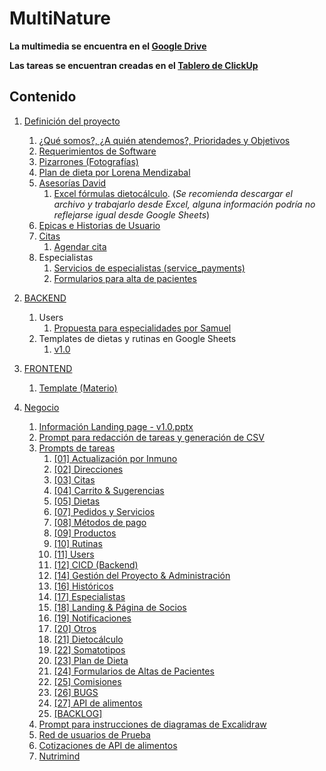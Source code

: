 # MultiNature

**La multimedia se encuentra en el [Google Drive](https://drive.google.com/drive/folders/1cwJvfCM1wVJkn_u9QfFUjZUTU_ccIsdU?hl=es)**

**Las tareas se encuentran creadas en el [Tablero de ClickUp](https://app.clickup.com/9011834369/v/o/5-90115276863-28?pr=90113420950)**

## Contenido

1. [Definición del proyecto](1.%20Definicion%20del%20proyecto/README.md)

   1. [¿Qué somos?, ¿A quién atendemos?, Prioridades y Objetivos](./1.%20Definicion%20del%20proyecto/nosotros/nosotros.md)
   2. [Requerimientos de Software](https://docs.google.com/document/d/1RmOMpKeZ9XW2bLhkbv60YhoURoQoVh6NG7p35GC2HfY/edit?tab=t.0#heading=h.ch0ua7wmgt2e)
   3. [Pizarrones (Fotografías)](https://drive.google.com/drive/folders/1xzSU2FvYMJ0FUUQ61IK06SSVKvtlDxv4?hl=es)
   4. [Plan de dieta por Lorena Mendizabal](https://drive.google.com/drive/folders/1xo10DQko5NIA4IcDTyH213Qk4CWEk86f?hl=es)
   5. [Asesorías David](https://drive.google.com/drive/folders/1XLMn-3zAtnoJp-h9YuRxb90oBlFK3Xw3?hl=es)
      1. [Excel fórmulas dietocálculo](https://docs.google.com/spreadsheets/d/1s78fjfSze-kaOj6Tkxzc-PolM9R1wRvm/edit?gid=622333526#gid=622333526).
         (_Se recomienda descargar el archivo y trabajarlo desde Excel, alguna información podría no reflejarse igual desde Google Sheets_)
   6. [Epicas e Historias de Usuario](./1.%20Definicion%20del%20proyecto/epics&UserStories.png)
   7. [Citas](./1.%20Definicion%20del%20proyecto/citas.md)
      1. [Agendar cita](./1.%20Definicion%20del%20proyecto/agendarCita.png)
   8. Especialistas
      1. [Servicios de especialistas (service_payments)](./1.%20Definicion%20del%20proyecto/servicios.png)
      2. [Formularios para alta de pacientes](./1.%20Definicion%20del%20proyecto/formulariosAltaPacientes.md)

2. [BACKEND](./2.%20BACKEND/README.md)

   1. Users
      1. [Propuesta para especialidades por Samuel](2.%20BACKEND/2.1.%20Users/propuestaParaEspecialidadesPorSamuel.md)
   2. Templates de dietas y rutinas en Google Sheets
      1. [v1.0](https://drive.google.com/drive/folders/1k8ewAPPuL3iLdtA_D-K657mLd6s_fZ8F?hl=es)

3. [FRONTEND](./3.%20FRONTEND/README.md)

   1. [Template (Materio)](https://drive.google.com/drive/folders/1s18xBtu_Lr_UXC78rAHNnpBERNfTjTBR)

4. [Negocio](./4.%20Negocio/README.md)
   1. [Información Landing page - v1.0.pptx](https://docs.google.com/presentation/d/1RVrquVY3e3JVPRQHY2QF3gE5zH37i3OD/edit?usp=drive_web&ouid=115463368008145921571&rtpof=true)
   2. [Prompt para redacción de tareas y generación de CSV](./4.%20Negocio/promptRedaccionDeTareas.md)
   3. [Prompts de tareas](./4.%20Negocio/promptsDeTareas/)
      1. [[01] Actualización por Inmuno](./4.%20Negocio/promptsDeTareas/[01]ActualizacionPorInmuno.md)
      2. [[02] Direcciones](./4.%20Negocio/promptsDeTareas/[02]Direcciones.md)
      3. [[03] Citas](./4.%20Negocio/promptsDeTareas/[03]Citas.md)
      4. [[04] Carrito & Sugerencias](./4.%20Negocio/promptsDeTareas/[04]Carrito&Sugerencias.md)
      5. [[05] Dietas](./4.%20Negocio/promptsDeTareas/[05]Dietas.md)
      6. [[07] Pedidos y Servicios](./4.%20Negocio/promptsDeTareas/[07]Pedidos&Servicios.md)
      7. [[08] Métodos de pago](./4.%20Negocio/promptsDeTareas/[08]MetodosDePago.md)
      8. [[09] Productos](./4.%20Negocio/promptsDeTareas/[09]Productos.md)
      9. [[10] Rutinas](./4.%20Negocio/promptsDeTareas/[10]Rutinas.md)
      10. [[11] Users](./4.%20Negocio/promptsDeTareas/[11]Users.md)
      11. [[12] CICD (Backend)](./4.%20Negocio/promptsDeTareas/[12]CICD.md)
      12. [[14] Gestión del Proyecto & Administración](./4.%20Negocio/promptsDeTareas/[14]GestionDelProyecto&Administracion.md)
      13. [[16] Históricos](./4.%20Negocio/promptsDeTareas/[16]Historicos.md)
      14. [[17] Especialistas](./4.%20Negocio/promptsDeTareas/[17]Especialistas.md)
      15. [[18] Landing & Página de Socios](./4.%20Negocio/promptsDeTareas/[18]Landing&PaginaDeSocios.md)
      16. [[19] Notificaciones](./4.%20Negocio/promptsDeTareas/[19]Notificaciones.md)
      17. [[20] Otros](./4.%20Negocio/promptsDeTareas/[20]Otros.md)
      18. [[21] Dietocálculo](./4.%20Negocio/promptsDeTareas/[21]Dietocalculo.md)
      19. [[22] Somatotipos](./4.%20Negocio/promptsDeTareas/[22]Somatotipos.md)
      20. [[23] Plan de Dieta](./4.%20Negocio/promptsDeTareas/[23]PlanDeDieta.md])
      21. [[24] Formularios de Altas de Pacientes](./4.%20Negocio/promptsDeTareas/[24]FormulariosDeAltasDePacientes.md)
      22. [[25] Comisiones](./4.%20Negocio/promptsDeTareas/[25]Comisiones.md)
      23. [[26] BUGS](./4.%20Negocio/promptsDeTareas/[26]BUGS.md)
      24. [[27] API de alimentos](./4.%20Negocio/promptsDeTareas/[27]APIDeAlimentos.md)
      25. [[BACKLOG]](./4.%20Negocio/promptsDeTareas/[BACKLOG].md)
   4. [Prompt para instrucciones de diagramas de Excalidraw](./4.%20Negocio/propmtDiagramasDeExcalidraw.md)
   5. [Red de usuarios de Prueba](./4.%20Negocio/redDeUsuariosDePrueba.png)
   6. [Cotizaciones de API de alimentos](https://docs.google.com/spreadsheets/d/1JeiPtQWeF2uLBE1RfwcXrMesc1mnqNiC7EC6lY87YIg/edit?gid=1883683087#gid=1883683087)
   7. [Nutrimind](https://www.nutrimind.net/page/software_de_nutricion_videos)

